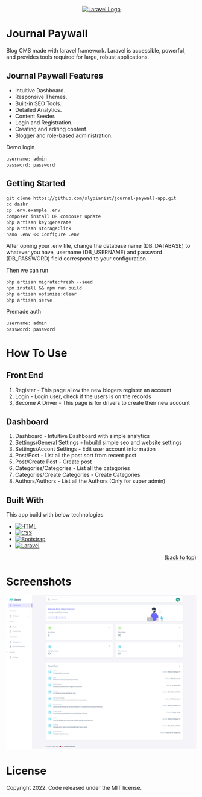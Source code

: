 <p align="center"><a href="https://laravel.com" target="_blank"><img src="https://raw.githubusercontent.com/laravel/art/master/logo-lockup/5%20SVG/2%20CMYK/1%20Full%20Color/laravel-logolockup-cmyk-red.svg" width="400" alt="Laravel Logo"></a></p>

# Journal Paywall
Blog CMS made with laravel framework.
Laravel is accessible, powerful, and provides tools required for large, robust applications.

## Journal Paywall Features

- Intuitive Dashboard.
- Responsive Themes.
- Built-in SEO Tools.
- Detailed Analytics.
- Content Seeder.
- Login and Registration.
- Creating and editing content.
- Blogger and role-based administration.


Demo login
``` 
username: admin
password: password
```

## Getting Started
```shell
git clone https://github.com/slypianist/journal-paywall-app.git
cd dashr
cp .env.example .env
composer install OR composer update
php artisan key:generate
php artisan storage:link
nano .env << Configure .env
```
After opning your .env file, change the database name (DB_DATABASE) to whatever you have, username (DB_USERNAME) and password (DB_PASSWORD) field correspond to your configuration.

Then we can run
```shell
php artisan migrate:fresh --seed
npm install && npm run build
php artisan optimize:clear
php artisan serve
```

Premade auth
```
username: admin
password: password
```

# How To Use

## Front End
1. Register         - This page allow the new blogers register an account
2. Login            - Login user, check if the users is on the records
3. Become A Driver  - This page is for drivers to create their new account

## Dashboard
1. Dashboard                       - Intuitive Dashboard with simple analytics
2. Settings/General Settings       - Inbuild simple seo and website settings
3. Settings/Accont Settings        - Edit user account information
4. Post/Post                       - List all the post sort from recent post
5. Post/Create Post                - Create post
6. Categories/Categories           - List all the categories
7. Categories/Create Categories    - Create Categories
7. Authors/Authors                 - List all the Authors (Only for super admin)

## Built With

This app build with below technologies

* [![HTML][HTML.com]][html-url]
* [![CSS][CSS.com]][css-url]
* [![Bootstrap][Bootstrap.com]][Bootstrap-url]
* [![Laravel][Laravel.com]][Laravel-url]

<p align="right">(<a href="#readme-top">back to top</a>)</p>

# Screenshots
![Screenshot 1](https://github.com/MiguelEmmara-ai/dashr/blob/master/public/screenshots/screencapture-dashr-dashboard-2022-12-02-16_21_51.png)

# License
Copyright 2022. Code released under the MIT license.

<!-- MARKDOWN LINKS & IMAGES -->
<!-- https://www.markdownguide.org/basic-syntax/#reference-style-links -->
[HTML.com]: https://img.shields.io/badge/HTML5-E34F26?style=for-the-badge&logo=html5&logoColor=white
[html-url]: https://www.w3schools.com/html/
[CSS.com]: https://img.shields.io/badge/CSS3-1572B6?style=for-the-badge&logo=css3&logoColor=white
[css-url]: https://www.w3schools.com/css/
[Bootstrap.com]: https://img.shields.io/badge/Bootstrap-563D7C?style=for-the-badge&logo=bootstrap&logoColor=white
[Bootstrap-url]: https://getbootstrap.com
[Laravel.com]: https://img.shields.io/badge/Laravel-FF2D20?style=for-the-badge&logo=laravel&logoColor=white
[Laravel-url]: https://laravel.com
